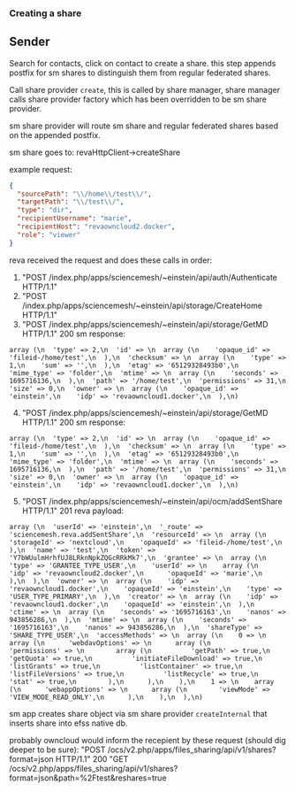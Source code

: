 ### Creating a share

## Sender

Search for contacts, click on contact to create a share. this step appends postfix for sm shares to distinguish them 
from regular federated shares.

Call share provider `create`, this is called by share manager, share manager calls share provider factory which has
been overridden to be sm share provider.

sm share provider will route sm share and regular federated shares based on the appended postfix.

sm share goes to: revaHttpClient->createShare

example request:
```json
{
  "sourcePath": "\\/home\\/test\\/",
  "targetPath": "\\/test\\/",
  "type": "dir",
  "recipientUsername": "marie",
  "recipientHost": "revaowncloud2.docker",
  "role": "viewer"
}
```

reva received the request and does these calls in order:
1. "POST /index.php/apps/sciencemesh/~einstein/api/auth/Authenticate HTTP/1.1"
2. "POST /index.php/apps/sciencemesh/~einstein/api/storage/CreateHome HTTP/1.1"
3. "POST /index.php/apps/sciencemesh/~einstein/api/storage/GetMD HTTP/1.1" 200
sm response:
```
array (\n  'type' => 2,\n  'id' => \n  array (\n    'opaque_id' => 'fileid-/home/test',\n  ),\n  'checksum' => \n  array (\n    'type' => 1,\n    'sum' => '',\n  ),\n  'etag' => '65129328493b0',\n  'mime_type' => 'folder',\n  'mtime' => \n  array (\n    'seconds' => 1695716136,\n  ),\n  'path' => '/home/test',\n  'permissions' => 31,\n  'size' => 0,\n  'owner' => \n  array (\n    'opaque_id' => 'einstein',\n    'idp' => 'revaowncloud1.docker',\n  ),\n)
```
4. "POST /index.php/apps/sciencemesh/~einstein/api/storage/GetMD HTTP/1.1" 200
sm response:
```
array (\n  'type' => 2,\n  'id' => \n  array (\n    'opaque_id' => 'fileid-/home/test',\n  ),\n  'checksum' => \n  array (\n    'type' => 1,\n    'sum' => '',\n  ),\n  'etag' => '65129328493b0',\n  'mime_type' => 'folder',\n  'mtime' => \n  array (\n    'seconds' => 1695716136,\n  ),\n  'path' => '/home/test',\n  'permissions' => 31,\n  'size' => 0,\n  'owner' => \n  array (\n    'opaque_id' => 'einstein',\n    'idp' => 'revaowncloud1.docker',\n  ),\n)
```
5. "POST /index.php/apps/sciencemesh/~einstein/api/ocm/addSentShare HTTP/1.1" 201
reva payload:
```
array (\n  'userId' => 'einstein',\n  '_route' => 'sciencemesh.reva.addSentShare',\n  'resourceId' => \n  array (\n    'storageId' => 'nextcloud',\n    'opaqueId' => 'fileid-/home/test',\n  ),\n  'name' => 'test',\n  'token' => 'Y7bWUulmHrhfUJ8LRknNpkZQGcRRkMk7',\n  'grantee' => \n  array (\n    'type' => 'GRANTEE_TYPE_USER',\n    'userId' => \n    array (\n      'idp' => 'revaowncloud2.docker',\n      'opaqueId' => 'marie',\n    ),\n  ),\n  'owner' => \n  array (\n    'idp' => 'revaowncloud1.docker',\n    'opaqueId' => 'einstein',\n    'type' => 'USER_TYPE_PRIMARY',\n  ),\n  'creator' => \n  array (\n    'idp' => 'revaowncloud1.docker',\n    'opaqueId' => 'einstein',\n  ),\n  'ctime' => \n  array (\n    'seconds' => '1695716163',\n    'nanos' => 943856286,\n  ),\n  'mtime' => \n  array (\n    'seconds' => '1695716163',\n    'nanos' => 943856286,\n  ),\n  'shareType' => 'SHARE_TYPE_USER',\n  'accessMethods' => \n  array (\n    0 => \n    array (\n      'webdavOptions' => \n      array (\n        'permissions' => \n        array (\n          'getPath' => true,\n          'getQuota' => true,\n          'initiateFileDownload' => true,\n          'listGrants' => true,\n          'listContainer' => true,\n          'listFileVersions' => true,\n          'listRecycle' => true,\n          'stat' => true,\n        ),\n      ),\n    ),\n    1 => \n    array (\n      'webappOptions' => \n      array (\n        'viewMode' => 'VIEW_MODE_READ_ONLY',\n      ),\n    ),\n  ),\n)
```

sm app creates share object via sm share provider `createInternal` that inserts share into efss native db.

probably owncloud would inform the recepient by these request (should dig deeper to be sure):
"POST /ocs/v2.php/apps/files_sharing/api/v1/shares?format=json HTTP/1.1" 200
"GET /ocs/v2.php/apps/files_sharing/api/v1/shares?format=json&path=%2Ftest&reshares=true
